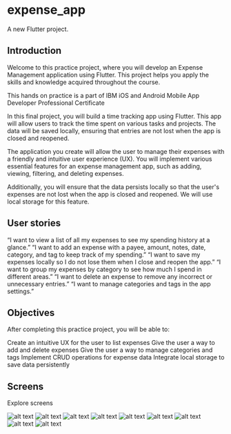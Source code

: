 # expense_app

A new Flutter project.

## Introduction

Welcome to this practice project, where you will develop an Expense Management application using Flutter. This project helps you apply the skills and knowledge acquired throughout the course.

This hands on practice is a part of IBM iOS and Android Mobile App Developer Professional Certificate

In this final project, you will build a time tracking app using Flutter. This app will allow users to track the time spent on various tasks and projects. The data will be saved locally, ensuring that entries are not lost when the app is closed and reopened.  

The application you create will allow the user to manage their expenses with a friendly and intuitive user experience (UX). You will implement various essential features for an expense management app, such as adding, viewing, filtering, and deleting expenses.

Additionally, you will ensure that the data persists locally so that the user's expenses are not lost when the app is closed and reopened. We will use local storage for this feature.

## User stories

“I want to view a list of all my expenses to see my spending history at a glance.”
“I want to add an expense with a payee, amount, notes, date, category, and tag to keep track of my spending.”
“I want to save my expenses locally so I do not lose them when I close and reopen the app.”
“I want to group my expenses by category to see how much I spend in different areas.”
“I want to delete an expense to remove any incorrect or unnecessary entries.”
“I want to manage categories and tags in the app settings.”

## Objectives

After completing this practice project, you will be able to:

Create an intuitive UX for the user to list expenses
Give the user a way to add and delete expenses
Give the user a way to manage categories and tags
Implement CRUD operations for expense data
Integrate local storage to save data persistently

## Screens

Explore screens

![alt text](expense-delete-expense.png) ![alt text](expense-new-tag.png) ![alt text](expense-manage-tags.png) ![alt text](expense-manage-category.png) ![alt text](expense-menu.png) ![alt text](expense-add-expense.png) ![alt text](expense-home-screen-2.png) ![alt text](expense-home-screen-1.png) ![alt text](expense-empty-home.png)

